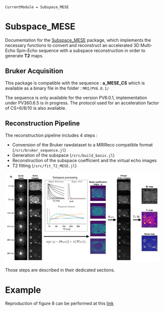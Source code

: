```@meta
CurrentModule = Subspace_MESE
```

# Subspace_MESE

Documentation for the [Subspace_MESE](https://github.com/aTrotier/PAPER_subspace_MESE) package, which implements the necessary functions to convert and reconstruct an accelerated 3D Multi-Echo Spin-Echo sequence with a subspace reconstruction in order to generate **T2** maps.


## Bruker Acquisition

This package is compatible with the sequence : **a\_MESE\_CS** which is available as a binary file in the folder : `MRI/PV6.0.1/`

The sequence is only available for the version PV6.0.1, implementation under PV360.6.5 is in progress.
The protocol used for an acceleration factor of CS=6/8/10 is also available.

## Reconstruction Pipeline

The reconstruction pipeline includes 4 steps :
- Conversion of the Bruker rawdataset to a MRIReco compatible format (`/src/bruker_sequence.jl`)
- Generation of the subspace (`/src/build_basis.jl`)
- Reconstruction of the subspace coefficient and the virtual echo images
- T2 fitting (`/src/fit_T2_MESE.jl`)

![Reconstruction Pipeline](./img/fig_explain.png)

Those steps are described in their dedicated sections.

# Example

Reproduction of figure 8 can be performed at this [link](https://atrotier.github.io/PAPER_subspace_MESE/dev/generated/examples/subspace_julia_epg/)